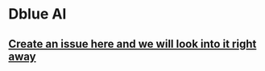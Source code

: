 # Dblue AI

## [Create an issue here and we will look into it right away](https://github.com/dblueai/dblue-help//issues/new)
